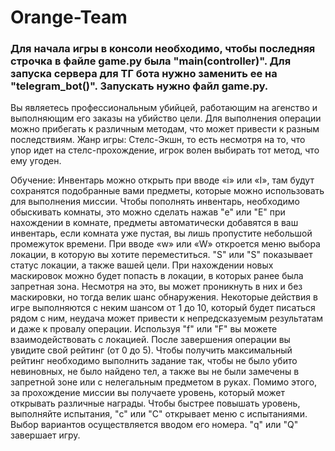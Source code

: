 # Orange-Team


### Для начала игры в консоли необходимо, чтобы последняя строчка в файле game.py была "main(controller)". Для запуска сервера для ТГ бота нужно заменить ее на "telegram_bot()". Запускать нужно файл game.py.


Вы являетесь профессиональным убийцей, работающим на агенство и выполняющим его заказы на убийство цели. Для выполнения операции можно прибегать к различным методам, что может привести к разным последствиям. Жанр игры: Стелс-Экшн, то есть несмотря на то, что упор идет на стелс-прохождение, игрок волен выбирать тот метод, что ему угоден.

Обучение: Инвентарь можно открыть при вводе «і» или «І», там будут сохранятся подобранные вами предметы, которые можно использовать для выполнения
миссии. Чтобы пополнять инвентарь, необходимо обыскивать комнаты, это можно сделать нажав "е" или "Е" при нахождении в комнате, предметы автоматически добавятся в ваш инвентарь, если комната уже пустая, вы лишь пропустите небольшой промежуток времени. При вводе «w» или «W» откроется меню выбора локации, в которую вы хотите переместиться. "S" или "S" показывает статус локации, а также вашей цели. При нахождении новых маскировок
можно будет попасть в локации, в которых ранее была запретная зона. Несмотря на это, вы может проникнуть в них и без маскировки, но тогда велик шанс обнаружения. Некоторые действия в игре выполняются с неким шансом от 1 до 10, который будет писаться рядом с ним, неудача может привести к непредсказуемым результатам и даже к провалу операции. Используя "f" или "F" вы можете взаимодействовать с локацией. После завершения операции вы увидите свой рейтинг (от 0 до 5). Чтобы получить максимальный рейтинг необходимо выполнить задание так, чтобы не было убито невиновных, не было найдено тел, а также вы не были замечены в запретной зоне или с нелегальным предметом в руках. Помимо этого, за прохождение миссии вы получаете уровень, который может открывать различные награды. Чтобы быстрее повышать уровень, выполняйте испытания, "c" или "C" открывает меню с испытаниями. Выбор вариантов осуществляется вводом его номера. "q" или "Q" завершает игру.